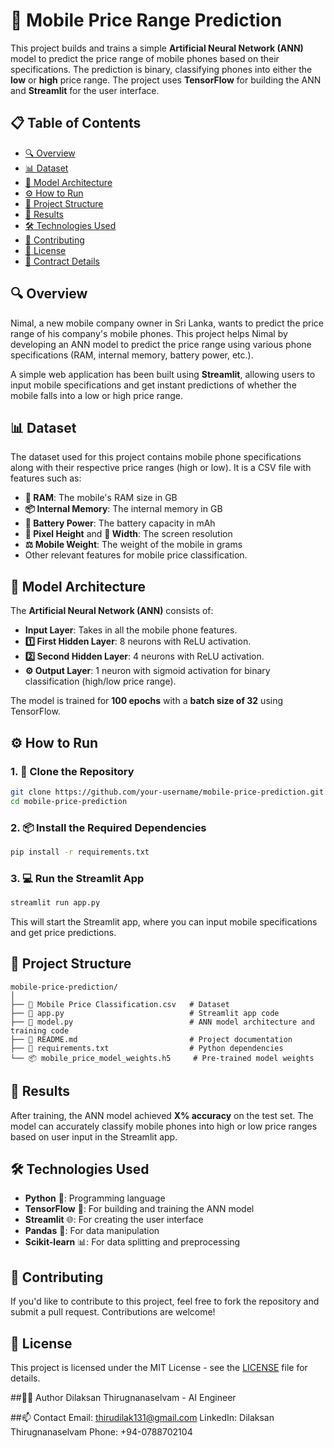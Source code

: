 # 📱 Mobile Price Range Prediction

This project builds and trains a simple **Artificial Neural Network (ANN)** model to predict the price range of mobile phones based on their specifications. The prediction is binary, classifying phones into either the **low** or **high** price range. The project uses **TensorFlow** for building the ANN and **Streamlit** for the user interface.

## 📋 Table of Contents
- [🔍 Overview](#overview)
- [📊 Dataset](#dataset)
- [🧠 Model Architecture](#model-architecture)
- [⚙️ How to Run](#how-to-run)
- [📂 Project Structure](#project-structure)
- [🎯 Results](#results)
- [🛠️ Technologies Used](#technologies-used)
- [🤝 Contributing](#contributing)
- [📜 License](#license)
- [📑 Contract Details](#contract-details)

## 🔍 Overview
Nimal, a new mobile company owner in Sri Lanka, wants to predict the price range of his company's mobile phones. This project helps Nimal by developing an ANN model to predict the price range using various phone specifications (RAM, internal memory, battery power, etc.).

A simple web application has been built using **Streamlit**, allowing users to input mobile specifications and get instant predictions of whether the mobile falls into a low or high price range.

## 📊 Dataset
The dataset used for this project contains mobile phone specifications along with their respective price ranges (high or low). It is a CSV file with features such as:
- **💾 RAM**: The mobile's RAM size in GB
- **📦 Internal Memory**: The internal memory in GB
- **🔋 Battery Power**: The battery capacity in mAh
- **📏 Pixel Height** and **📏 Width**: The screen resolution
- **⚖️ Mobile Weight**: The weight of the mobile in grams
- Other relevant features for mobile price classification.

## 🧠 Model Architecture
The **Artificial Neural Network (ANN)** consists of:
- **Input Layer**: Takes in all the mobile phone features.
- **1️⃣ First Hidden Layer**: 8 neurons with ReLU activation.
- **2️⃣ Second Hidden Layer**: 4 neurons with ReLU activation.
- **⚙️ Output Layer**: 1 neuron with sigmoid activation for binary classification (high/low price range).

The model is trained for **100 epochs** with a **batch size of 32** using TensorFlow.

## ⚙️ How to Run
### 1. 🚀 Clone the Repository
```bash
git clone https://github.com/your-username/mobile-price-prediction.git
cd mobile-price-prediction
```

### 2. 📦 Install the Required Dependencies
```bash
pip install -r requirements.txt
```

### 3. 💻 Run the Streamlit App
```bash
streamlit run app.py
```

This will start the Streamlit app, where you can input mobile specifications and get price predictions.

## 📂 Project Structure
```
mobile-price-prediction/
│
├── 📁 Mobile Price Classification.csv   # Dataset
├── 📄 app.py                            # Streamlit app code
├── 📄 model.py                          # ANN model architecture and training code
├── 📄 README.md                         # Project documentation
├── 📄 requirements.txt                  # Python dependencies
└── 📦 mobile_price_model_weights.h5     # Pre-trained model weights
```

## 🎯 Results
After training, the ANN model achieved **X% accuracy** on the test set. The model can accurately classify mobile phones into high or low price ranges based on user input in the Streamlit app.

## 🛠️ Technologies Used
- **Python** 🐍: Programming language
- **TensorFlow** 🧠: For building and training the ANN model
- **Streamlit** 🌐: For creating the user interface
- **Pandas** 🐼: For data manipulation
- **Scikit-learn** 📊: For data splitting and preprocessing

## 🤝 Contributing
If you'd like to contribute to this project, feel free to fork the repository and submit a pull request. Contributions are welcome!

## 📜 License
This project is licensed under the MIT License - see the [LICENSE](LICENSE) file for details.

##👨‍💻 Author
Dilaksan Thirugnanaselvam - AI Engineer

##📫 Contact
Email: thirudilak131@gmail.com
LinkedIn: Dilaksan Thirugnanaselvam
Phone: +94-0788702104



